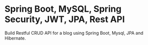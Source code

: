# Spring Boot, MySQL, Spring Security, JWT, JPA, Rest API

Build Restful CRUD API for a blog using Spring Boot, Mysql, JPA and Hibernate.


